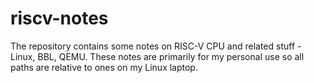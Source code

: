 # riscv-notes


The repository contains some notes on RISC-V CPU and related stuff - Linux, BBL, QEMU. These notes are primarily for my personal use so all paths are relative to ones on my Linux laptop.
